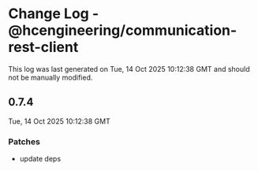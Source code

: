 # Change Log - @hcengineering/communication-rest-client

This log was last generated on Tue, 14 Oct 2025 10:12:38 GMT and should not be manually modified.

## 0.7.4
Tue, 14 Oct 2025 10:12:38 GMT

### Patches

- update deps

